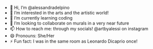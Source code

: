 - 👋 Hi, I’m @alessandradelpino
- 👀 I’m interested in the arts and the artistic world!
- 🌱 I’m currently learning coding
- 💞️ I’m looking to collaborate on murals in a very near future
- 📫 How to reach me: through my socials! @artbyalessi on instagram
- 😄 Pronouns: She/Her
- ⚡ Fun fact: I was in the same room as Leonardo Dicaprio once!

<!---
alessandradelpino/alessandradelpino is a ✨ special ✨ repository because its `README.md` (this file) appears on your GitHub profile.
You can click the Preview link to take a look at your changes.
--->
